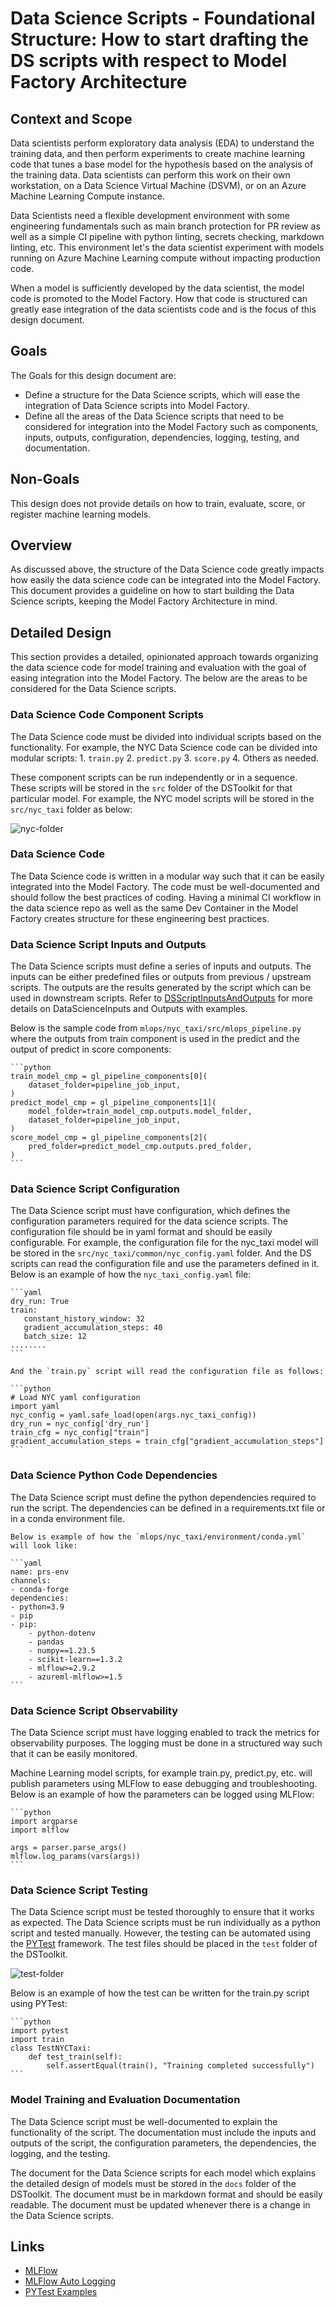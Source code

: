 # Data Science Scripts - Foundational Structure: How to start drafting the DS scripts with respect to Model Factory Architecture

## Context and Scope

Data scientists perform exploratory data analysis (EDA) to understand the training data, and then perform experiments to create machine learning code that tunes a base model for the hypothesis based on the analysis of the training data. Data scientists can perform this work on their own workstation, on a Data Science Virtual Machine (DSVM), or on an Azure Machine Learning Compute instance.

Data Scientists need a flexible development environment with some engineering fundamentals such as main branch protection for PR review as well as a simple CI pipeline with python linting, secrets checking, markdown linting, etc. This environment let's the data scientist experiment with models running on Azure Machine Learning compute without impacting production code.

When a model is sufficiently developed by the data scientist, the model code is promoted to the Model Factory. How that code is structured can greatly ease integration of the data scientists code and is the focus of this design document.

## Goals

The Goals for this design document are:

- Define a structure for the Data Science scripts, which will ease the integration of Data Science scripts into Model Factory.
- Define all the areas of the Data Science scripts that need to be considered for integration into the Model Factory such as components, inputs, outputs, configuration, dependencies, logging, testing, and documentation.

## Non-Goals

This design does not provide details on how to train, evaluate, score, or register machine learning models.

## Overview

As discussed above, the structure of the Data Science code greatly impacts how easily the data science code can be  integrated into the Model Factory. This document provides a guideline on how to start building the Data Science scripts, keeping the Model Factory Architecture in mind.

## Detailed Design

This section provides a detailed, opinionated approach towards organizing the data science code for model training and evaluation with the goal of easing integration into the Model Factory.  The below are the areas to be considered for the Data Science scripts.

### Data Science Code Component Scripts

The Data Science code must be divided into individual scripts based on the functionality. For example, the NYC Data Science code can be divided into modular scripts:
    1. `train.py`
    2. `predict.py`
    3. `score.py`
    4. Others as needed.

These component scripts can be run independently or in a sequence. These scripts will be stored in the `src` folder of the DSToolkit for that particular model. For example, the NYC model scripts will be stored in the `src/nyc_taxi` folder as below:

![nyc-folder](../media/nyc-folder.png)


### Data Science Code

The Data Science code is written in a modular way such that it can be easily integrated into the Model Factory. The code must be well-documented and should follow the best practices of coding. Having a minimal CI workflow in the data science repo as well as the same Dev Container in the Model Factory creates structure for these engineering best practices.

### Data Science Script Inputs and Outputs

The Data Science scripts must define a series of inputs and outputs. The inputs can be either predefined files or outputs from previous / upstream scripts. The outputs are the results generated by the script which can be used in downstream scripts. Refer to [DSScriptInputsAndOutputs](../how-to/DSScriptInputsAndOutputs.md) for more details on DataScienceInputs and Outputs with examples.

Below is the sample code from `mlops/nyc_taxi/src/mlops_pipeline.py` where the outputs from train component is used in the predict and the output of predict in score components:

    ```python
    train_model_cmp = gl_pipeline_components[0](
        dataset_folder=pipeline_job_input,
    )
    predict_model_cmp = gl_pipeline_components[1](
        model_folder=train_model_cmp.outputs.model_folder,
        dataset_folder=pipeline_job_input,
    )
    score_model_cmp = gl_pipeline_components[2](
        pred_folder=predict_model_cmp.outputs.pred_folder,
    )
    ```

### Data Science Script Configuration

The Data Science script must have configuration, which defines the configuration parameters required for the data science scripts. The configuration file should be in yaml format and should be easily configurable. For example, the configuration file for the nyc_taxi model will be stored in the `src/nyc_taxi/common/nyc_config.yaml` folder. And the DS scripts can read the configuration file and use the parameters defined in it.  Below is an example of how the `nyc_taxi_config.yaml` file:

    ```yaml
    dry_run: True
    train:
       constant_history_window: 32
       gradient_accumulation_steps: 40
       batch_size: 12
    ........
    ```

    And the `train.py` script will read the configuration file as follows:

    ```python
    # Load NYC yaml configuration
    import yaml
    nyc_config = yaml.safe_load(open(args.nyc_taxi_config))
    dry_run = nyc_config['dry_run']
    train_cfg = nyc_config["train"]
    gradient_accumulation_steps = train_cfg["gradient_accumulation_steps"]
    ```

### Data Science Python Code Dependencies

The Data Science script must define the python dependencies required to run the script. The dependencies can be defined in a requirements.txt file or in a conda environment file.

    Below is example of how the `mlops/nyc_taxi/environment/conda.yml` will look like:

    ```yaml
    name: prs-env
    channels:
    - conda-forge
    dependencies:
    - python=3.9
    - pip
    - pip:
        - python-dotenv
        - pandas
        - numpy==1.23.5
        - scikit-learn==1.3.2
        - mlflow>=2.9.2
        - azureml-mlflow>=1.5
    ```

### Data Science Script Observability

The Data Science script must have logging enabled to track the metrics for observability purposes. The logging must be done in a structured way such that it can be easily monitored.

Machine Learning model scripts, for example train.py, predict.py, etc. will publish parameters using MLFlow to ease debugging and troubleshooting. Below is an example of how the parameters can be logged using MLFlow:

    ```python
    import argparse
    import mlflow

    args = parser.parse_args()
    mlflow.log_params(vars(args))
    ```

### Data Science Script Testing

The Data Science script must be tested thoroughly to ensure that it works as expected. The Data Science scripts must be run individually as a python script and tested manually. However, the testing can be automated using the [PYTest](https://docs.pytest.org/en/stable/getting-started.html#get-started) framework. The test files should be placed in the `test` folder of the DSToolkit.

![test-folder](../media/test-folder.png)

Below is an example of how the test can be written for the train.py script using PYTest:

    ```python
    import pytest
    import train
    class TestNYCTaxi:
        def test_train(self):
            self.assertEqual(train(), "Training completed successfully")
    ```

### Model Training and Evaluation Documentation

The Data Science script must be well-documented to explain the functionality of the script. The documentation must include the inputs and outputs of the script, the configuration parameters, the dependencies, the logging, and the testing.

The document for the Data Science scripts for each model which explains the detailed design of models must be stored in the `docs` folder of the DSToolkit. The document must be in markdown format and should be easily readable. The document must be updated whenever there is a change in the Data Science scripts.

## Links

- [MLFlow](https://mlflow.org/docs/latest/index.html)
- [MLFlow Auto Logging](https://mlflow.org/docs/latest/python_api/mlflow.autolog.html)
- [PYTest Examples](https://docs.pytest.org/en/7.1.x/example/simple.html)